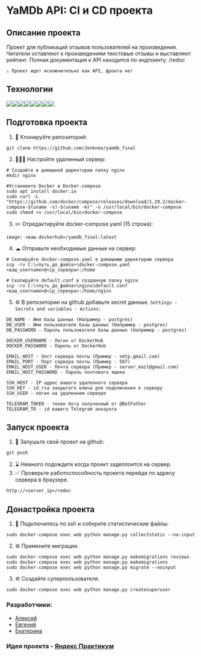 # YaMDb API: CI и CD проекта
## Описание проекта

Проект для публикаций отзывов пользователей на произведения. 
Читатели оставляют к произведениям текстовые отзывы и выставляют рейтинг.
Полная документация к API находится по эндпоинту: /redoc
```      
⚠️ Проект идет исключительно как API, фронта нет
```

## Технологии
<img src="https://img.shields.io/badge/Python%203.7-grey?style=for-the-badge&logo=Python&logoColor=Blue"><img src="https://img.shields.io/badge/Django%203.2-grey?style=for-the-badge&logo=Django&logoColor=darkgreen"><img src="https://img.shields.io/badge/DRF%203.12.4-grey?style=for-the-badge&logo=Django&logoColor=white"><img src="https://img.shields.io/badge/Gunicorn%2020.0.4-grey?style=for-the-badge&logo=Gunicorn&logoColor=green"><img src="https://img.shields.io/badge/Nginx%201.21.3-grey?style=for-the-badge&logo=Nginx&logoColor=black"><img src="https://img.shields.io/badge/PostgreSQL%2013.0-grey?style=for-the-badge&logo=PostgreSQL&logoColor=Blue"><img src="https://img.shields.io/badge/Docker%2020.10.23-grey?style=for-the-badge&logo=Docker&logoColor=Blue"><img src="https://img.shields.io/badge/Docker Compose%202.15.1-grey?style=for-the-badge&logo=Docker&logoColor=Blue">


## Подготовка проекта

1. 🔽 Клонируйте репозиторий:
```      
git clone https://github.com/Jenkneo/yamdb_final
```
2. 👨🏻‍💻 Настройте удаленный сервер:
```
# Создайте в домашней директории папку nginx
mkdir nginx

#Установите Docker и Docker-compose
sudo apt install docker.io
sudo curl -L "https://github.com/docker/compose/releases/download/1.29.2/docker-compose-$(uname -s)-$(uname -m)" -o /usr/local/bin/docker-compose
sudo chmod +x /usr/local/bin/docker-compose
```
3. ✏️ Отредактируйте docker-compose.yaml (15 строка):
```
image: <ваш-dockerhub>/yamdb_final:latest
```
4. ☁ Отправьте необходимые данные на сервер:
```
# Скопируйте docker-compose.yaml в домашнюю директорию сервера
scp -rv C:\<путь_до_файла>\docker-compose.yaml <ваш_username>@<ip_сервера>:/home

# Скопируйте default.conf в созданную папку nginx
scp -rv C:\<путь_до_файла>\nginx\default.conf <ваш_username>@<ip_сервера>:/home/nginx
```
5. ⚙️ В репозитории на github добавьте secret данные. `Settings - Secrets and variables - Actions`:
```
DB_NAME - Имя базы данных (Например - postgres)
DB_USER - Имя пользователя базы данных (Например - postgres)
DB_PASSWORD - Пароль пользователя базы данных (Например - postgres)

DOCKER_USERNAME - Логин от DockerHub
DOCKER_PASSWORD - Пароль от DockerHub

EMAIL_HOST - Хост сервера почты (Пример - smtp.gmail.com) 
EMAIL_PORT - Порт сервера почты (Пример - 587) 
EMAIL_HOST_USER - Почта сервера (Пример - server_mail@gmail.com) 
EMAIL_HOST_PASSWORD - Пароль почтового ящика

SSH_HOST - IP адрес вашего удаленного сервера
SSH_KEY - id_rsa закрытого ключа для подключения к серверу
SSH_USER - логин на удаленном сервере

TELEGRAM_TOKEN - токен бота полученный от @BotFather
TELEGRAM_TO - id вашего Telegram аккаунта
```

## Запуск проекта
1. 🔼 Запушьте свой проект на github:
```
git push
```
2. ⌛ Немного подождите когда проект задеплоится на сервер.
3. ✅ Проверьте работоспособность проекта перейдя по адресу сервера в браузере.
```
http://<server_ip>/redoc
```
## Донастройка проекта
1. 🔗 Подключитесь по ssh и соберите статистические файлы:
```
sudo docker-compose exec web python manage.py collectstatic --no-input
```
2. ⚙️ Примените миграции.
```
sudo docker-compose exec web python manage.py makemigrations reviews
sudo docker-compose exec web python manage.py makemigrations
sudo docker-compose exec web python manage.py migrate --noinput
```
3. ⚙️ Создайте суперпользователя.
```
sudo docker-compose exec web python manage.py createsuperuser
```

### Разработчики:

- [Алексей](https://github.com/alekseikogan)
- [Евгений](https://github.com/Jenkneo)
- [Екатерина](https://github.com/katiefrompiter)

### Идея проекта - [Яндекс Практикум](https://practicum.yandex.ru/) 


